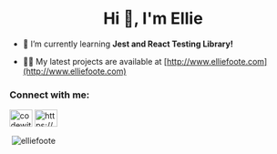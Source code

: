 <h1 align="center">Hi 👋, I'm Ellie</h1>

- 🌱 I’m currently learning **Jest and React Testing Library!**

- 👨‍💻 My latest projects are available at [http://www.elliefoote.com](http://www.elliefoote.com)

<h3 align="left">Connect with me:</h3>
<p align="left">
<a href="https://twitter.com/codewithellie" target="blank"><img align="center" src="https://raw.githubusercontent.com/rahuldkjain/github-profile-readme-generator/master/src/images/icons/Social/twitter.svg" alt="codewithellie" height="30" width="40" /></a>
<a href="https://linkedin.com/in/https://www.linkedin.com/in/ellie-foote/" target="blank"><img align="center" src="https://raw.githubusercontent.com/rahuldkjain/github-profile-readme-generator/master/src/images/icons/Social/linked-in-alt.svg" alt="https://www.linkedin.com/in/ellie-foote/" height="30" width="40" /></a>
</p>

<p>&nbsp;<img align="center" src="https://github-readme-stats.vercel.app/api?username=elliefoote&show_icons=true&theme=tokyonight&locale=en" alt="elliefoote" /></p>
